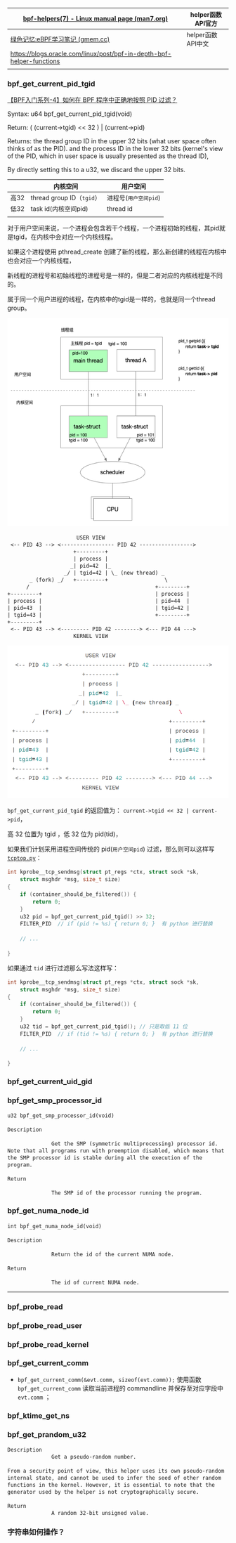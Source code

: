 | [bpf-helpers(7) - Linux manual page (man7.org)](https://man7.org/linux/man-pages/man7/bpf-helpers.7.html) | helper函数API官方 |
| ------------------------------------------------------------ | ----------------- |
| [绿色记忆:eBPF学习笔记 (gmem.cc)](https://blog.gmem.cc/ebpf) | helper函数API中文 |
| https://blogs.oracle.com/linux/post/bpf-in-depth-bpf-helper-functions |                   |
|                                                              |                   |



### bpf_get_current_pid_tgid

[【BPF入门系列-4】如何在 BPF 程序中正确地按照 PID 过滤？](https://www.ebpf.top/post/ebpf_prog_pid_filter/)



Syntax: u64 bpf_get_current_pid_tgid(void)

Return: ( (current->tgid) << 32 ) |  (current->pid)

Returns:
the thread group ID in the upper 32 bits (what user space often thinks of as the PID). 
and the process ID in the lower 32 bits (kernel's view of the PID, which in user space is usually presented as the thread ID), 

By directly setting this to a u32, we discard the upper 32 bits.



|      | 内核空间                  | 用户空间              |
| ---- | ------------------------- | --------------------- |
| 高32 | thread group ID（`tgid`） | 进程号(`用户空间pid`) |
| 低32 | task id(内核空间pid)      | thread id             |
|      |                           |                       |

对于用户空间来说，一个进程会包含若干个线程，一个进程初始的线程，其pid就是tgid，在内核中会对应一个内核线程。

如果这个进程使用 pthread_create 创建了新的线程，那么新创建的线程在内核中也会对应一个内核线程，

新线程的进程号和初始线程的进程号是一样的，但是二者对应的内核线程是不同的。

属于同一个用户进程的线程，在内核中的tgid是一样的，也就是同一个thread group。

![](linux_process_thread.png)



```text
                      USER VIEW
 <-- PID 43 --> <----------------- PID 42 ----------------->
                     +---------+
                     | process |
                    _| pid=42  |_
                  _/ | tgid=42 | \_ (new thread) _
       _ (fork) _/   +---------+                  \
      /                                        +---------+
+---------+                                    | process |
| process |                                    | pid=44  |
| pid=43  |                                    | tgid=42 |
| tgid=43 |                                    +---------+
+---------+
 <-- PID 43 --> <--------- PID 42 --------> <--- PID 44 --->
                     KERNEL VIEW
```

![](2021-11-30_16-03.png)

`bpf_get_current_pid_tgid` 的返回值为： `current->tgid << 32 | current->pid`，

高 32 位置为 tgid ，低 32 位为 pid(tid)，

如果我们计划采用进程空间传统的 pid(`用户空间pid`) 过滤，那么则可以这样写 [`tcptop.py`](https://github.com/iovisor/bcc/blob/master/tools/tcptop.py)：

```c
int kprobe__tcp_sendmsg(struct pt_regs *ctx, struct sock *sk,
    struct msghdr *msg, size_t size)
{
    if (container_should_be_filtered()) {
        return 0;
    }
    u32 pid = bpf_get_current_pid_tgid() >> 32;
    FILTER_PID  // if (pid != %s) { return 0; }  有 python 进行替换
      
    // ...
      
}
```



如果通过 `tid` 进行过滤那么写法这样写：

```c
int kprobe__tcp_sendmsg(struct pt_regs *ctx, struct sock *sk,
    struct msghdr *msg, size_t size)
{
    if (container_should_be_filtered()) {
        return 0;
    }
    u32 tid = bpf_get_current_pid_tgid(); // 只是取低 11 位
    FILTER_PID  // if (tid != %s) { return 0; }  有 python 进行替换
      
    // ...
      
}
```



### bpf_get_current_uid_gid



### bpf_get_smp_processor_id

```
u32 bpf_get_smp_processor_id(void)

Description

              Get the SMP (symmetric multiprocessing) processor id. Note that all programs run with preemption disabled, which means that the SMP processor id is stable during all the execution of the program.

Return

              The SMP id of the processor running the program.
```

### bpf_get_numa_node_id

```
int bpf_get_numa_node_id(void)

Description

              Return the id of the current NUMA node.

Return

              The id of current NUMA node.
```



------

### bpf_probe_read



### bpf_probe_read_user



### bpf_probe_read_kernel



### bpf_get_current_comm

- `bpf_get_current_comm(&evt.comm, sizeof(evt.comm));` 使用函数 `bpf_get_current_comm` 读取当前进程的 commandline 并保存至对应字段中 `evt.comm` ；



### bpf_ktime_get_ns



### bpf_get_prandom_u32

```
Description
              Get a pseudo-random number.

From a security point of view, this helper uses its own pseudo-random internal state, and cannot be used to infer the seed of other random functions in the kernel. However, it is essential to note that the generator used by the helper is not cryptographically secure.

Return
              A random 32-bit unsigned value.
```



### 字符串如何操作？
